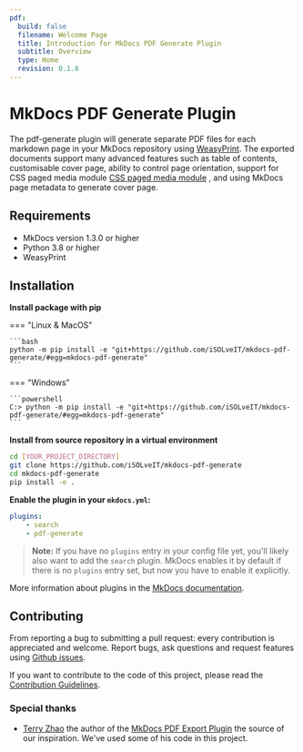 ```yaml
---
pdf:
  build: false  
  filename: Welcome Page
  title: Introduction for MkDocs PDF Generate Plugin
  subtitle: Overview   
  type: Home
  revision: 0.1.8    
---
```


# MkDocs PDF Generate Plugin 

The pdf-generate plugin will generate separate PDF files for each markdown page
in your MkDocs repository using [WeasyPrint](http://weasyprint.org/). 
The exported documents support many advanced features such as table of contents, customisable cover page, 
ability to control page orientation, support for CSS paged media module 
[CSS paged media module](https://developer.mozilla.org/en-US/docs/Web/CSS/@page)
, and using MkDocs page metadata to generate cover page.

## Requirements

- MkDocs version 1.3.0 or higher
- Python 3.8 or higher
- WeasyPrint

## Installation

**Install package with pip**  

=== "Linux & MacOS"

    ```bash
    python -m pip install -e "git+https://github.com/iSOLveIT/mkdocs-pdf-generate/#egg=mkdocs-pdf-generate"
    ```

=== "Windows"

    ```powershell
    C:> python -m pip install -e "git+https://github.com/iSOLveIT/mkdocs-pdf-generate/#egg=mkdocs-pdf-generate"
    ```


**Install from source repository in a virtual environment**

```bash
cd [YOUR_PROJECT_DIRECTORY]
git clone https://github.com/iSOLveIT/mkdocs-pdf-generate
cd mkdocs-pdf-generate
pip install -e .
```

**Enable the plugin in your `mkdocs.yml`:**

```yaml
plugins:
    - search
    - pdf-generate
```

> **Note:** If you have no `plugins` entry in your config file yet, you'll likely also want to add the `search` plugin. MkDocs enables it by default if there is no `plugins` entry set, but now you have to enable it explicitly.

More information about plugins in the [MkDocs documentation](http://www.mkdocs.org/user-guide/plugins/).

## Contributing

From reporting a bug to submitting a pull request: every contribution is appreciated and welcome. Report bugs, ask questions and request features using [Github issues][github-issues].

If you want to contribute to the code of this project, please read the [Contribution Guidelines][contributing].

### **Special thanks**
- [Terry Zhao][terry] the author of the [MkDocs PDF Export Plugin][mkdocs-pdf-export-plugin] the source of our inspiration. We've used some of his code in this project.

[github-issues]: https://github.com/iSOLveIT/mkdocs-pdf-generate/issues
[contributing]: https://github.com/iSOLveIT/mkdocs-pdf-generate/blob/main/CONTRIBUTING.md
[terry]: https://github.com/zhaoterryy
[mkdocs-pdf-export-plugin]: https://github.com/zhaoterryy/mkdocs-pdf-export-plugin
